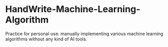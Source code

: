 # HandWrite-Machine-Learning-Algorithm
Practice for personal use: manually implementing various machine learning algorithms without any kind of AI tools.

